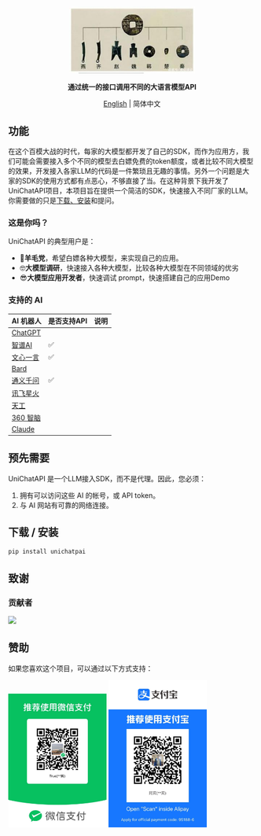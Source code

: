 <div align="center">
   <img src="assets/uni.jpeg" width=256></img>
   <p><strong>通过统一的接口调用不同的大语言模型API</strong></p>

[English](README.md) | 简体中文

</div>


## 功能

在这个百模大战的时代，每家的大模型都开发了自己的SDK，而作为应用方，我们可能会需要接入多个不同的模型去白嫖免费的token额度，或者比较不同大模型的效果，开发接入各家LLM的代码是一件繁琐且无趣的事情。另外一个问题是大家的SDK的使用方式都有点恶心，不够直接了当。在这种背景下我开发了UniChatAPI项目，本项目旨在提供一个简洁的SDK，快速接入不同厂家的LLM。你需要做的只是[下载、安装](https://github.com/aierwiki/unichatapi)和提问。

### 这是你吗？

UniChatAPI 的典型用户是：

- 🤠**羊毛党**，希望白嫖各种大模型，来实现自己的应用。
- 🤓**大模型调研**，快速接入各种大模型，比较各种大模型在不同领域的优劣
- 😎**大模型应用开发者**，快速调试 prompt，快速搭建自己的应用Demo

### 支持的 AI

| AI 机器人                                                     | 是否支持API      | 说明                                     |
| ------------------------------------------------------------ | -------- | ---------------------------------------- |
| [ChatGPT](https://chat.openai.com)                           |      |                              |
| [智谱AI](https://zhipuai.cn/)                                 | ✅      |                              |
| [文心一言](https://yiyan.baidu.com/)                          | ✅       |                                          |
| [Bard](https://bard.google.com/)                              |     |                                          |
| [通义千问](http://tongyi.aliyun.com/)                         | ✅     |       |
| [讯飞星火](http://xinghuo.xfyun.cn/)                          |      |           |
| [天工](https://neice.tiangong.cn/)                            |      |                    |
| [360 智脑](https://ai.360.cn/)                                |      |                      |
| [Claude](https://claude.ai/)                                 |      |                           |


## 预先需要

UniChatAPI 是一个LLM接入SDK，而不是代理。因此，您必须：

1. 拥有可以访问这些 AI 的帐号，或 API token。
2. 与 AI 网站有可靠的网络连接。

## 下载 / 安装
```bash
pip install unichatpai
```

## 致谢

### 贡献者
<a href="https://github.com/aierwiki/unichatapi/graphs/contributors">
  <img src="https://contrib.rocks/image?repo=aierwiki/unichatapi" />
</a>

## 赞助

如果您喜欢这个项目，可以通过以下方式支持：

<img src="assets/weixin.jpeg" width="200" />
<img src="assets/zhifubao.jpeg" width="200" />
